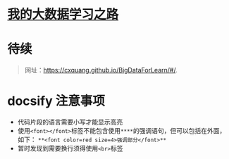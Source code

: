 # [我的大数据学习之路](https://cxquang.github.io/BigDataForLearn/#/BigData/README1)
# 待续

> 网址：https://cxquang.github.io/BigDataForLearn/#/.

# docsify 注意事项
* 代码片段的语言需要小写才能显示高亮
* 使用`<font></font>`标签不能包含使用`****`的强调语句，但可以包括在外面，如下：
`**<font color=red size=4>强调部分</font>**`
* 暂时发现到需要换行须得使用`<br>`标签